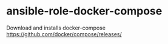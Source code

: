 ansible-role-docker-compose
=========

Download and installs docker-compose   
https://github.com/docker/compose/releases/

